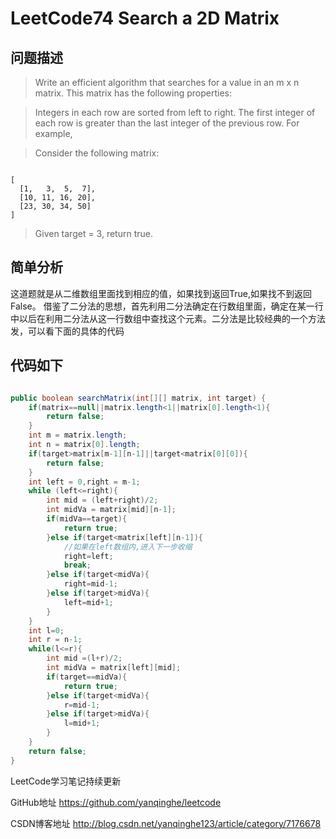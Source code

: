 # LeetCode74 Search a 2D Matrix

## 问题描述

> Write an efficient algorithm that searches for a value in an m x n matrix. This matrix has the following properties:

>Integers in each row are sorted from left to right.
The first integer of each row is greater than the last integer of the previous row.
For example,

>Consider the following matrix:

``` 

[
  [1,   3,  5,  7],
  [10, 11, 16, 20],
  [23, 30, 34, 50]
]

```

> Given target = 3, return true.

## 简单分析

这道题就是从二维数组里面找到相应的值，如果找到返回True,如果找不到返回False。
借鉴了二分法的思想，首先利用二分法确定在行数组里面，确定在某一行中以后在利用二分法从这一行数组中查找这个元素。二分法是比较经典的一个方法发，可以看下面的具体的代码

## 代码如下

``` java

public boolean searchMatrix(int[][] matrix, int target) {
    if(matrix==null||matrix.length<1||matrix[0].length<1){
        return false;
    }
    int m = matrix.length;
    int n = matrix[0].length;
    if(target>matrix[m-1][n-1]||target<matrix[0][0]){
        return false;
    }
    int left = 0,right = m-1;
    while (left<=right){
        int mid = (left+right)/2;
        int midVa = matrix[mid][n-1];
        if(midVa==target){
            return true;
        }else if(target<matrix[left][n-1]){
            //如果在left数组内,进入下一步收缩
            right=left;
            break;
        }else if(target<midVa){
            right=mid-1;
        }else if(target>midVa){
            left=mid+1;
        }
    }
    int l=0;
    int r = n-1;
    while(l<=r){
        int mid =(l+r)/2;
        int midVa = matrix[left][mid];
        if(target==midVa){
            return true;
        }else if(target<midVa){
            r=mid-1;
        }else if(target>midVa){
            l=mid+1;
        }
    }
    return false;
}
```

LeetCode学习笔记持续更新

GitHub地址 https://github.com/yanqinghe/leetcode

CSDN博客地址 http://blog.csdn.net/yanqinghe123/article/category/7176678

